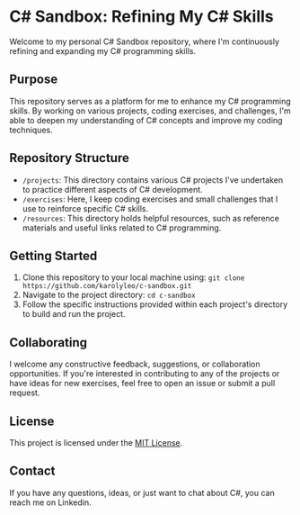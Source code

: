 # C# Sandbox: Refining My C# Skills

Welcome to my personal C# Sandbox repository, where I'm continuously refining and expanding my C# programming skills.

## Purpose

This repository serves as a platform for me to enhance my C# programming skills. By working on various projects, coding exercises, and challenges, I'm able to deepen my understanding of C# concepts and improve my coding techniques.

## Repository Structure

- `/projects`: This directory contains various C# projects I've undertaken to practice different aspects of C# development.
- `/exercises`: Here, I keep coding exercises and small challenges that I use to reinforce specific C# skills.
- `/resources`: This directory holds helpful resources, such as reference materials and useful links related to C# programming.

## Getting Started

1. Clone this repository to your local machine using: `git clone https://github.com/karolyleo/c-sandbox.git`
2. Navigate to the project directory: `cd c-sandbox`
3. Follow the specific instructions provided within each project's directory to build and run the project.

## Collaborating

I welcome any constructive feedback, suggestions, or collaboration opportunities. If you're interested in contributing to any of the projects or have ideas for new exercises, feel free to open an issue or submit a pull request.

## License

This project is licensed under the [MIT License](LICENSE).

## Contact

If you have any questions, ideas, or just want to chat about C#, you can reach me on Linkedin.
